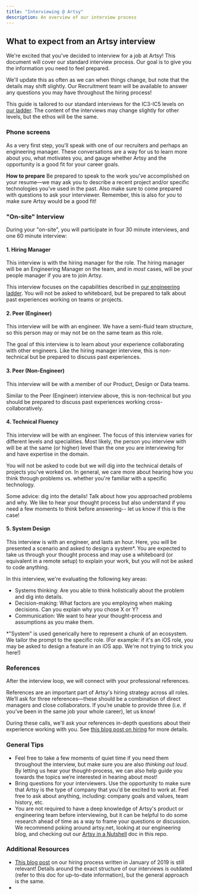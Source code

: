 ```yaml
---
title: "Interviewing @ Artsy"
description: An overview of our interview process
---
```


## What to expect from an Artsy interview

We're excited that you've decided to interview for a job at Artsy! This document will cover our standard interview
process. Our goal is to give you the information you need to feel prepared.

We'll update this as often as we can when things change, but note that the details may shift slightly. Our
Recruitment team will be available to answer any questions you may have throughout the hiring process!

This guide is tailored to our standard interviews for the IC3-IC5 levels on
[our ladder](/careers/ladder.md#readme). The content of the interviews may change slightly for other levels, but
the ethos will be the same.

### Phone screens

As a very first step, you’ll speak with one of our recruiters and perhaps an engineering manager. These
conversations are a way for us to learn more about you, what motivates you, and gauge whether Artsy and the
opportunity is a good fit for your career goals.

**How to prepare** Be prepared to speak to the work you’ve accomplished on your resume—we may ask you to describe a
recent project and/or specific technologies you’ve used in the past. Also make sure to come prepared with questions
to ask your interviewer. Remember, this is also for _you_ to make sure Artsy would be a good fit!

### "On-site" Interview

During your "on-site", you will participate in four 30 minute interviews, and one 60 minute interview:

#### 1. Hiring Manager

This interview is with the hiring manager for the role. The hiring manager will be an Engineering Manager on the
team, and in _most_ cases, will be your people manager if you are to join Artsy.

This interview focuses on the capabilities described in [our engineering ladder](/careers/ladder.md#readme). You
will not be asked to whiteboard, but be prepared to talk about past experiences working on teams or projects.

#### 2. Peer (Engineer)

This interview will be with an engineer. We have a semi-fluid team structure, so this person may or may not be on
the same team as this role.

The goal of this interview is to learn about your experience collaborating with other engineers. Like the hiring
manager interview, this is non-technical but be prepared to discuss past experiences.

#### 3. Peer (Non-Engineer)

This interview will be with a member of our Product, Design or Data teams.

Similar to the Peer (Engineer) interview above, this is non-technical but you should be prepared to discuss past
experiences working cross-collaboratively.

#### 4. Technical Fluency

This interview will be with an engineer. The focus of this interview varies for different levels and specialities.
Most likely, the person you interview with will be at the same (or higher) level than the one you are interviewing
for and have expertise in the domain.

You will not be asked to code but we will dig into the technical details of projects you've worked on. In general,
we care more about hearing how you think through problems vs. whether you're familiar with a specific technology.

Some advice: dig into the details! Talk about how you approached problems and why. We like to hear your thought
process but also understand if you need a few moments to think before answering-- let us know if this is the case!

#### 5. System Design

This interview is with an engineer, and lasts an hour. Here, you will be presented a scenario and asked to design a
system\*. You are expected to take us through your thought process and may use a whiteboard (or equivalent in a
remote setup) to explain your work, but you will not be asked to code anything.

In this interview, we're evaluating the following key areas:

- Systems thinking: Are you able to think holistically about the problem and dig into details.
- Decision-making: What factors are you employing when making decisions. Can you explain why you chose X or Y?
- Communication: We want to hear your thought-process and assumptions as you make them.

\*"System" is used generically here to represent a chunk of an ecosystem. We tailor the prompt to the specific
role. (For example: if it's an iOS role, you may be asked to design a feature in an iOS app. We're not trying to
trick you here!)

### References

After the interview loop, we will connect with your professional references.

References are an important part of Artsy's hiring strategy across all roles. We’ll ask for three references—these
should be a combination of direct managers and close collaborators. If you’re unable to provide three (i.e. if
you’ve been in the same job your whole career), let us know!

During these calls, we'll ask your references in-depth questions about their experience working with you. See
[this blog post on hiring](https://artsy.github.io/blog/2019/01/23/artsy-engineering-hiring/) for more details.

### General Tips

- Feel free to take a few moments of quiet time if you need them throughout the interview, but make sure you are
  also _thinking out loud_. By letting us hear your thought-process, we can also help guide you towards the topics
  we’re interested in hearing about most!
- Bring questions for your interviewers. Use the opportunity to make sure that Artsy is the type of company that
  you'd be excited to work at. Feel free to ask about anything, including: company goals and values, team history,
  etc.
- You are not required to have a deep knowledge of Artsy's product or engineering team before interviewing, but it
  can be helpful to do some research ahead of time as a way to frame your questions or discussion. We recommend
  poking around artsy.net, looking at our engineering blog, and checking out our
  [Artsy in a Nutshell](/culture/what-is-artsy.md#readme) doc in this repo.

### Additional Resources

- [This blog post](https://artsy.github.io/blog/2019/01/23/artsy-engineering-hiring/) on our hiring process written
  in January of 2019 is still relevant! Details around the exact structure of our interviews is outdated (refer to
  this doc for up-to-date information), but the general approach is the same.
-
